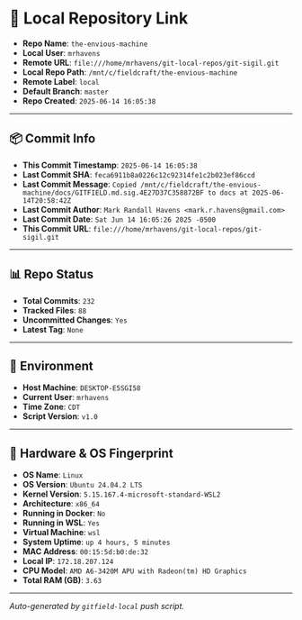# 🔗 Local Repository Link

- **Repo Name**: `the-envious-machine`
- **Local User**: `mrhavens`
- **Remote URL**: `file:///home/mrhavens/git-local-repos/git-sigil.git`
- **Local Repo Path**: `/mnt/c/fieldcraft/the-envious-machine`
- **Remote Label**: `local`
- **Default Branch**: `master`
- **Repo Created**: `2025-06-14 16:05:38`

---

## 📦 Commit Info

- **This Commit Timestamp**: `2025-06-14 16:05:38`
- **Last Commit SHA**: `feca6911b8a0226c12c92314fe1c2b023ef86ccd`
- **Last Commit Message**: `Copied /mnt/c/fieldcraft/the-envious-machine/docs/GITFIELD.md.sig.4E27D37C358872BF to docs at 2025-06-14T20:58:42Z`
- **Last Commit Author**: `Mark Randall Havens <mark.r.havens@gmail.com>`
- **Last Commit Date**: `Sat Jun 14 16:05:26 2025 -0500`
- **This Commit URL**: `file:///home/mrhavens/git-local-repos/git-sigil.git`

---

## 📊 Repo Status

- **Total Commits**: `232`
- **Tracked Files**: `88`
- **Uncommitted Changes**: `Yes`
- **Latest Tag**: `None`

---

## 🧭 Environment

- **Host Machine**: `DESKTOP-E5SGI58`
- **Current User**: `mrhavens`
- **Time Zone**: `CDT`
- **Script Version**: `v1.0`

---

## 🧬 Hardware & OS Fingerprint

- **OS Name**: `Linux`
- **OS Version**: `Ubuntu 24.04.2 LTS`
- **Kernel Version**: `5.15.167.4-microsoft-standard-WSL2`
- **Architecture**: `x86_64`
- **Running in Docker**: `No`
- **Running in WSL**: `Yes`
- **Virtual Machine**: `wsl`
- **System Uptime**: `up 4 hours, 5 minutes`
- **MAC Address**: `00:15:5d:b0:de:32`
- **Local IP**: `172.18.207.124`
- **CPU Model**: `AMD A6-3420M APU with Radeon(tm) HD Graphics`
- **Total RAM (GB)**: `3.63`

---

_Auto-generated by `gitfield-local` push script._
